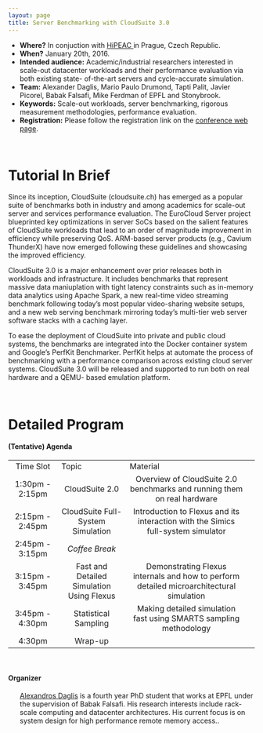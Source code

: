 ```yaml
---
layout: page
title: Server Benchmarking with CloudSuite 3.0
---
```



<p>
<ul>
<li><b>Where?</b> In conjuction with <a href="https://www.hipeac.net/2016/prague/schedule/#tutori">HiPEAC </a> in Prague, Czech Republic.</li>
<li><b>When?</b> January 20th, 2016.</li>
<li><b>Intended audience:</b> Academic/industrial researchers interested in scale-out datacenter workloads and their performance evaluation via both existing state- of-the-art servers and cycle-accurate simulation.</li>
<li><b>Team:</b> Alexander Daglis, Mario Paulo Drumond, Tapti Palit, Javier Picorel, Babak Falsafi, Mike Ferdman of EPFL and Stonybrook.</li>
<li><b>Keywords:</b> Scale-out workloads, server benchmarking, rigorous measurement methodologies, performance evaluation.</li>
<li><b>Registration:</b> Please follow the registration link on the <a href="https://www.hipeac.net/2016/prague/">conference web page</a>.</li>
</ul>
</p>

<br/>
<h1>Tutorial In Brief</h1>
<p>
Since its inception, CloudSuite (cloudsuite.ch) has emerged as a popular suite of benchmarks both in industry and among academics for scale-out server and services performance evaluation. The EuroCloud Server project blueprinted key optimizations in server SoCs based on the salient features of CloudSuite workloads that lead to an order of magnitude improvement in efficiency while preserving QoS. ARM-based server products (e.g., Cavium ThunderX) have now emerged following these guidelines and showcasing the improved efficiency.
</p>
<p>
CloudSuite 3.0 is a major enhancement over prior releases both in workloads and infrastructure. It includes benchmarks that represent massive data maniuplation with tight latency constraints such as in-memory data analytics using Apache Spark, a new real-time video streaming benchmark following today’s most popular video-sharing website setups, and a new web serving benchmark mirroring today’s multi-tier web server software stacks with a caching layer.
</p>
<p>
To ease the deployment of CloudSuite into private and public cloud systems, the benchmarks are integrated into the Docker container system and Google’s PerfKit Benchmarker. PerfKit helps at automate the process of benchmarking with a performance comparison across existing cloud server systems. CloudSuite 3.0 will be released and supported to run both on real hardware and a QEMU- based emulation platform.
</p>
<br/>


<h1>Detailed Program</h1>


<h4>(Tentative) Agenda</h4>
<table cellspacing="8" border="0">
<tr id="row1"  >
<td width="20%" align="center">Time Slot</td><td>Topic</td><td>Material</td>
</tr>
<tr align="center"><td>1:30pm - 2:15pm</td><td>CloudSuite 2.0</td><td>Overview of CloudSuite 2.0 benchmarks and running them on real hardware</td>
</tr>
<tr align="center"><td>2:15pm - 2:45pm</td>
<td>CloudSuite Full-System Simulation </td>
<td>Introduction to Flexus and its interaction with the Simics full-system simulator </tr>
<tr align="center"><td>2:45pm - 3:15pm</td><td><em>Coffee Break</em></td><td></td><td></td></tr>
<tr align="center"><td>3:15pm - 3:45pm</td><td>Fast and Detailed Simulation Using Flexus</td><td>Demonstrating Flexus internals and how to perform detailed microarchitectural simulation </td>
</tr>
<tr align="center"><td>3:45pm - 4:30pm</td><td>Statistical Sampling</td><td>Making detailed simulation fast using SMARTS sampling methodology</td>
<tr align="center"><td>4:30pm</td><td> Wrap-up </td></tr>
</tr>
</table>

<br/>
<h4>Organizer</h4>


<ul>
<a href="http://parsa.epfl.ch/~daglis">Alexandros Daglis</a> is a fourth year PhD student that works at EPFL under the supervision of Babak Falsafi.
His research interests include rack-scale computing and datacenter architectures.
His current focus is on system design for high performance remote memory access..
<!--
<li> <a href="http://parsa.epfl.ch/~jevdjic">Djordje Jevdjic</a> is a fifth-year PhD candidate in the Parallel Systems Architecture Laboratory at EPFL, advised by Prof. Babak Falsafi. Djordje works on high-performance memory systems for servers, including on-chip DRAM caches and 3D-die stacking, with emphasis on locality and energy-efficiency.</li>
<li> <a href="http://parsa.epfl.ch/~kaynak">Cansu Kaynak</a> is a fifth-year PhD candidate in the Parallel Systems Architecture Laboratory at EPFL, advised by Prof. Babak Falsafi. Cansu's research focuses on high-performance memory systems to bridge the ever-increasing processor/memory performance gap. She is currently working on mitigating instruction-related stalls, a key performance bottleneck in server applications.</li> 
<li> <a href="http://parsa.epfl.ch/~volos">Stavros Volos</a> is a fifth-year PhD candidate in the Parallel Systems Architecture Laboratory at EPFL, advised by Prof. Babak Falsafi. Stavros's work focuses on energy-efficient memory systems for server applications, with emphasis on energy-efficient data movement.</li><
-->

</ul>
